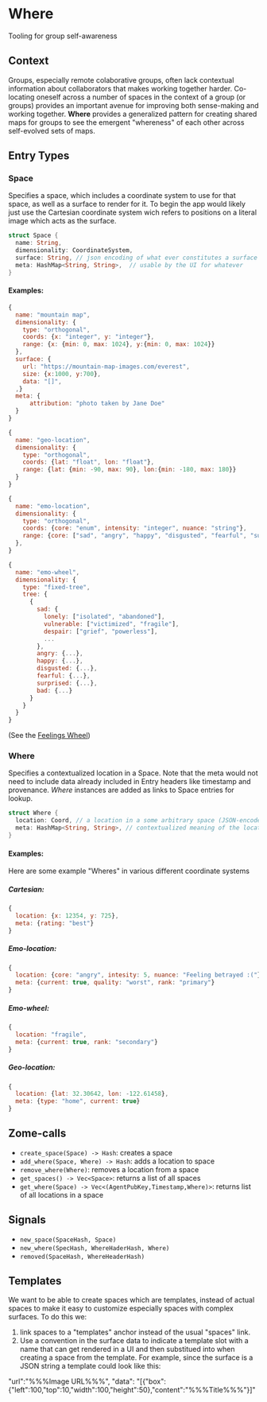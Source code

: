 # Where

Tooling for group self-awareness

## Context

Groups, especially remote colaborative groups, often lack contextual information about collaborators that makes working together harder.  Co-locating oneself across a number of spaces in the context of a group (or groups) provides an important avenue for improving both sense-making and working together.  **Where** provides a generalized pattern for creating shared maps for groups to see the emergent "whereness" of each other across self-evolved sets of maps.

## Entry Types

### Space

Specifies a space, which includes a coordinate system to use for that space, as well as a surface to render for it.  To begin the app would likely just use the Cartesian coordinate system wich refers to positions on a literal image which acts as the surface.

``` rust
struct Space {
  name: String,
  dimensionality: CoordinateSystem,
  surface: String, // json encoding of what ever constitutes a surface for this space
  meta: HashMap<String, String>,  // usable by the UI for whatever
}
```

#### Examples:

``` javascript
{
  name: "mountain map",
  dimensionality: {
    type: "orthogonal",
    coords: {x: "integer", y: "integer"},
    range: {x: {min: 0, max: 1024}, y:{min: 0, max: 1024}}
  },
  surface: {
    url: "https://mountain-map-images.com/everest",
    size: {x:1000, y:700},
    data: "[]",
  ,}
  meta: {
      attribution: "photo taken by Jane Doe"
  }
}
```

``` javascript
{
  name: "geo-location",
  dimensionality: {
    type: "orthogonal",
    coords: {lat: "float", lon: "float"},
    range: {lat: {min: -90, max: 90}, lon:{min: -180, max: 180}}
  }
}
```

``` javascript
{
  name: "emo-location",
  dimensionality: {
    type: "orthogonal",
    coords: {core: "enum", intensity: "integer", nuance: "string"},
    range: {core: ["sad", "angry", "happy", "disgusted", "fearful", "suprised", "bad"], intensity: {min: 1, max: 5}}
  },
}
```

``` javascript
{
  name: "emo-wheel",
  dimensionality: {
    type: "fixed-tree",
    tree: {
      {
      	sad: {
          lonely: ["isolated", "abandoned"],
          vulnerable: ["victimized", "fragile"],
          despair: ["grief", "powerless"],
          ...
        },
        angry: {...},
        happy: {...},
        disgusted: {...},
        fearful: {...},
        surprised: {...},
        bad: {...}
      }
    }
  }
}
```

(See the [Feelings Wheel](https://feelingswheel.com/feelings-wheel.jpg))

### Where

Specifies a contextualized location in a Space. Note that the meta would not need to include data already included in Entry headers like timestamp and provenance.  *Where* instances are added as links to Space entries for lookup.

``` rust
struct Where {
  location: Coord, // a location in a some arbitrary space (JSON-encoded)
  meta: HashMap<String, String>, // contextualized meaning of the location
}
```

#### Examples:

Here are some example "Wheres" in various different coordinate systems

##### Cartesian:

``` javascript
{
  location: {x: 12354, y: 725},
  meta: {rating: "best"}
}
```

##### Emo-location:

``` javascript
{
  location: {core: "angry", intesity: 5, nuance: "Feeling betrayed :("},
  meta: {current: true, quality: "worst", rank: "primary"}
}
```

##### Emo-wheel:

``` javascript
{
  location: "fragile",
  meta: {current: true, rank: "secondary"}
}
```

##### Geo-location:

``` javascript
{
  location: {lat: 32.30642, lon: -122.61458},
  meta: {type: "home", current: true}
}
```

## Zome-calls

- `create_space(Space) -> Hash`: creates a space
- `add_where(Space, Where) -> Hash`: adds a location to space
- `remove_where(Where)`: removes a location from a space
- `get_spaces() -> Vec<Space>`: returns a list of all spaces
- `get_where(Space) -> Vec<(AgentPubKey,Timestamp,Where)>`: returns list of all locations in a space

## Signals

- `new_space(SpaceHash, Space)`
- `new_where(SpecHash, WhereHaderHash, Where)`
- `removed(SpaceHash, WhereHeaderHash)`

## Templates
We want to be able to create spaces which are templates, instead of actual spaces to make it easy to customize especially spaces with complex surfaces.  To do this we:
1. link spaces to a "templates" anchor instead of the usual "spaces" link.
2. Use a convention in the surface data to indicate a template slot with a name that can get rendered in a UI and then substitued into when creating a space from the template.  For example, since the surface is a JSON string a template could look like this:


"url":"%%%Image URL%%%",
"data": "[{\"box\":{\"left\":100,\"top\":10,\"width\":100,\"height\":50},\"content\":\"%%%Title%%%\"}]"

